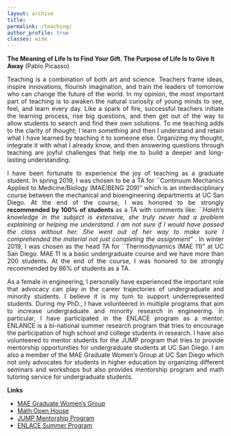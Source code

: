 ```yaml
---
layout: archive
title: 
permalink: /teaching/
author_profile: true
classes: wide
---
```

<b>The Meaning of Life Is to Find Your Gift. The Purpose of Life Is to Give It Away</b> (Pablo Picasso)

<p style='text-align: justify;'> 
Teaching is a combination of both art and science. Teachers frame ideas, inspire innovations, flourish imagination, and train the leaders of tomorrow who can change the future of the world. In my opinion, the most important part of teaching is to awaken the natural curiosity of young minds to see, feel, and learn every day. Like a spark of fire, successful teachers initiate the learning process, rise big questions, and then get out of the way to allow students to search and find their own solutions. To me teaching adds to the clarity of thought; I learn something and then I understand and retain what I have learned by teaching it to someone else. Organizing my thought, integrate it with what I already know, and then answering questions through teaching are joyful challenges that help me to build a deeper and long-lasting understanding.  
</p>

<p style='text-align: justify;'> 
I have been fortunate to experience the joy of teaching as a graduate student.  In spring 2019, I was chosen to be a TA for ``Continuum Mechanics Applied to Medicine/Biology (MAE/BENG 209)” which is an interdisciplinary course between the mechanical and bioengineering departments at UC San Diego. At the end of the course, I was honored to be strongly <b> recommended by 100% of students </b> as a TA with comments like: <i>``Haleh’s knowledge in the subject is extensive, she truly never had a problem explaining or helping me understand. I am not sure if I would have passed the class without her. She went out of her way to make sure I comprehended the material not just completing the assignment” </i>.  In winter 2019, I was chosen as the head TA for ``Thermodynamics (MAE 11)” at UC San Diego. MAE 11 is a basic undergraduate course and we have more than 200 students. At the end of the course, I was honored to be strongly recommended by 86% of students as a TA.
</p>

<p style='text-align: justify;'> 
As a female in engineering, I personally have experienced the important role that advocacy can play in the career trajectories of undergraduate and minority students. I believe it is my turn to support underrepresented students. During my PhD., I have volunteered in multiple programs that aim to increase undergraduate and minority research in engineering. In particular, I have participated in the ENLACE program as a mentor. ENLANCE is a bi-national summer research program that tries to encourage the participation of high school and college students in research. I have also volunteered to mentor students for the JUMP program that tries to provide mentorship opportunities for undergraduate  students at UC San Diego. I am also a member of the MAE Graduate Women’s Group at UC San Diego which not only advocates for students in higher education by organizing different seminars and workshops but also provides mentorship program and math tutoring service for undergraduate students.  
</p>

<b> Links </b>
- [MAE Graduate Women’s Group](https://sites.google.com/eng.ucsd.edu/mae-graduate-women/home?authuser=0)
- [Math Open House](https://sites.google.com/eng.ucsd.edu/mae-graduate-women/math-open-house?authuser=0)
- [JUMP Mentorship Program](http://jacobsschool.ucsd.edu/idea/programs/jump.shtml)
- [ENLACE Summer Program ](https://summer.ucsd.edu/program-finder/enlace.html)


